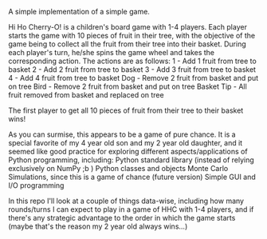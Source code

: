 A simple implementation of a simple game.

Hi Ho Cherry-O! is a children's board game with 1-4 players.
Each player starts the game with 10 pieces of fruit in their tree, with the objective of the game being to collect all the fruit from their tree into their basket.
During each player's turn, he/she spins the game wheel and takes the corresponding action. 
The actions are as follows:
    1 - Add 1 fruit from tree to basket
    2 - Add 2 fruit from tree to basket
    3 - Add 3 fruit from tree to basket
    4 - Add 4 fruit from tree to basket
    Dog - Remove 2 fruit from basket and put on tree
    Bird - Remove 2 fruit from basket and put on tree
    Basket Tip - All fruit removed from basket and replaced on tree

The first player to get all 10 pieces of fruit from their tree to their basket wins!

As you can surmise, this appears to be a game of pure chance. It is a special favorite of my 4 year old son and my 2 year old daughter, and it seemed like good practice for exploring different aspects/applications of Python programming, including:
    Python standard library (instead of relying exclusively on NumPy ;b )
    Python classes and objects
    Monte Carlo Simulations, since this is a game of chance
    (future version) Simple GUI and I/O programming

In this repo I'll look at a couple of things data-wise, including how many rounds/turns I can expect to play in a game of HHC with 1-4 players, and if there's any strategic advantage to the order in which the game starts (maybe that's the reason my 2 year old always wins...)


